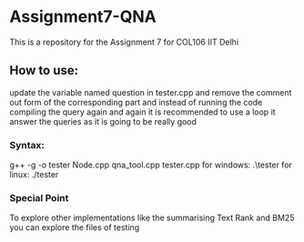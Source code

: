 # Assignment7-QNA
This is a repository for the Assignment 7 for COL106 IIT Delhi
## How to use:
update the variable named question in tester.cpp and remove the comment out form of the corresponding part and instead of running the code compiling the query again and again it is recommended to use a loop it answer the queries as it is going to be really good
### Syntax:
g++ -g -o tester Node.cpp qna_tool.cpp tester.cpp
for windows: .\tester
for linux: ./tester

### Special Point 
To explore other implementations like the summarising Text Rank and BM25 you can explore the files of testing


